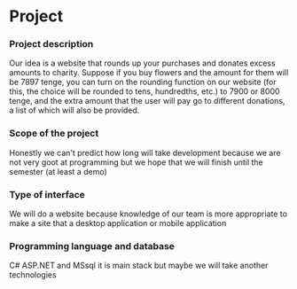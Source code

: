 # Project

### Project description
Our idea is a website that rounds up your purchases and donates excess amounts to charity. Suppose if you buy flowers and the amount for them will be 7897 tenge, you can turn on the rounding function on our website (for this, the choice will be rounded to tens, hundredths, etc.) to 7900 or 8000 tenge, and the extra amount that the user will pay go to different donations, a list of which will also be provided.

### Scope of the project
Honestly we can't predict how long will take development because we are not very goot at programming  but we hope that we will finish until the semester (at least a demo)

### Type of interface
We will do a website because knowledge of our team is more appropriate to make a site that a desktop application or mobile application

### Programming language and database
C# ASP.NET and MSsql it is main stack but maybe we will take another technologies
